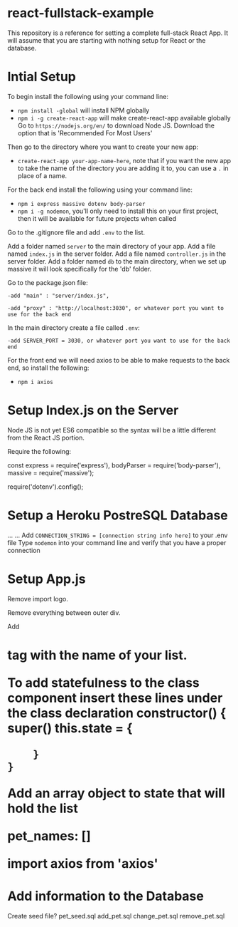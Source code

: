 # react-fullstack-example
This repository is a reference for setting a complete full-stack React App.  It will assume that you are starting with nothing setup for React or the database.
# Intial Setup
To begin install the following using your command line:
* `npm install -global` will install NPM globally
* `npm i -g create-react-app` will make create-react-app available globally
Go to `https://nodejs.org/en/` to download Node JS.  Download the option that is 'Recommended For Most Users'

Then go to the directory where you want to create your new app:
* `create-react-app your-app-name-here`, note that if you want the new app to take the name of the directory you are adding it to, you can use a `.` in place of a name.

For the back end install the following using your command line:
* `npm i express massive dotenv body-parser`
* `npm i -g nodemon`, you'll only need to install this on your first project, then it will be available for future projects when called

Go to the .gitignore file and add `.env` to the list.

Add a folder named `server` to the main directory of your app.
Add a file named `index.js` in the server folder.
Add a file named `controller.js` in the server folder.
Add a folder named `db` to the main directory, when we set up massive it will look specifically for the 'db' folder.

Go to the package.json file:

    -add "main" : "server/index.js",

    -add "proxy" : "http://localhost:3030", or whatever port you want to use for the back end

In the main directory create a file called `.env`:

    -add SERVER_PORT = 3030, or whatever port you want to use for the back end

For the front end we will need axios to be able to make requests to the back end, so install the following:
* `npm i axios`

# Setup Index.js on the Server
Node JS is not yet ES6 compatible so the syntax will be a little different from the React JS portion.

Require the following:

const express = require('express'),
bodyParser = require('body-parser'),
massive = require('massive');

require('dotenv').config();

# Setup a Heroku PostreSQL Database
...
...
Add `CONNECTION_STRING = [connection string info here]` to your .env file
Type `nodemon` into your command line and verify that you have a proper connection

# Setup App.js
Remove import logo.

Remove everything between outer div.

Add <h1> tag with the name of your list.

To add statefulness to the class component insert these lines under the class declaration
   constructor() {
        super()
        this.state = {

        }
    }
Add an array object to state that will hold the list

pet_names: []

import axios from 'axios'

# Add information to the Database
Create seed file?
pet_seed.sql
add_pet.sql
change_pet.sql
remove_pet.sql

